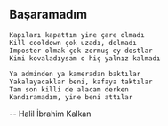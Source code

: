 ## Başaramadım

````
Kapıları kapattım yine çare olmadı
Kill cooldown çok uzadı, dolmadı
Imposter olmak çok zormuş ey dostlar
Kimi kovaladıysam o hiç yalnız kalmadı

Ya adminden ya kameradan baktılar
Yakalayacaklar beni, kafaya taktılar
Tam son killi de alacam derken
Kandıramadım, yine beni attılar
````

-- Halil İbrahim Kalkan
